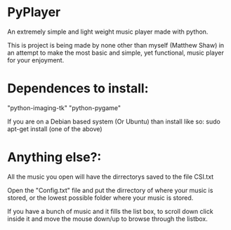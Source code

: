 PyPlayer
========
An extremely simple and light weight music player made with python.

This is project is being made by none other than myself (Matthew Shaw) in an attempt to 
make the most basic and simple, yet functional, music player for your enjoyment.




Dependences to install:
=======================
"python-imaging-tk"
"python-pygame"

If you are on a Debian based system (Or Ubuntu) than install like so:
sudo apt-get install (one of the above)




Anything else?:
===============
All the music you open will have the dirrectorys saved to the file CSI.txt

Open the "Config.txt" file and put the dirrectory of where your music is stored,
or the lowest possible folder where your music is stored.

If you have a bunch of music and it fills the list box, to scroll down click 
inside it and move the mouse down/up to browse through the listbox.
